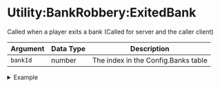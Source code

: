 # Utility:BankRobbery:ExitedBank

Called when a player exits a bank (Called for server and the caller client)

| Argument | Data Type | Description                         |
| -------- | --------- | ----------------------------------- |
| `bankId` | number    | The index in the Config.Banks table |

<details>

<summary>Example</summary>

```lua
RegisterNetEvent("Utility:BankRobbery:ExitedBank", function(bankId)
    print("Exited bank", bankId)
end)
```

</details>
